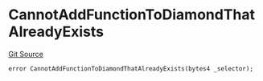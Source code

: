 # CannotAddFunctionToDiamondThatAlreadyExists
[Git Source](https://github.com/thrackle-io/rules-protocol/blob/ca661487b49e5b916c4fa8811d6bdafbe530a6c8/src/economic/ruleProcessor/application/ApplicationRuleProcessorDiamondLib.sol)


```solidity
error CannotAddFunctionToDiamondThatAlreadyExists(bytes4 _selector);
```

